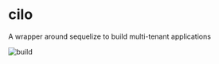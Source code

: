 # cilo
A wrapper around sequelize to build multi-tenant applications

![build](https://github.com/khaled-badenjki/cilo/actions/workflows/github-actions.yml/badge.svg)